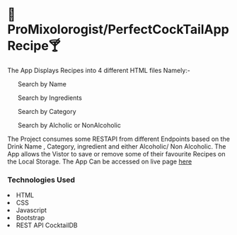 # :tropical_drink:ProMixolorogist/PerfectCockTailApp Recipe:cocktail:
The App Displays Recipes into 4 different HTML files Namely:-
<ul> Search by Name</ul>
<ul> Search by Ingredients</ul>
<ul>Search by Category</ul>
<ul>Search by Alcholic or NonAlcoholic</ul>
The Project consumes some RESTAPI from different Endpoints based on the Drink
Name , Category, ingredient and either Alcoholic/ Non Alcoholic. 
The App allows the Vistor to save or remove some of their favourite Recipes on the Local Storage.
The App Can be accessed on live page <a href="https://sammking120.github.io/PerfectCockTail/index.html">here</a>

<h3>Technologies Used</h3>
<li>HTML</li>
<li>CSS</li>
<li>Javascript</li>
<li>Bootstrap</li>
<li>REST API CocktailDB</li>

